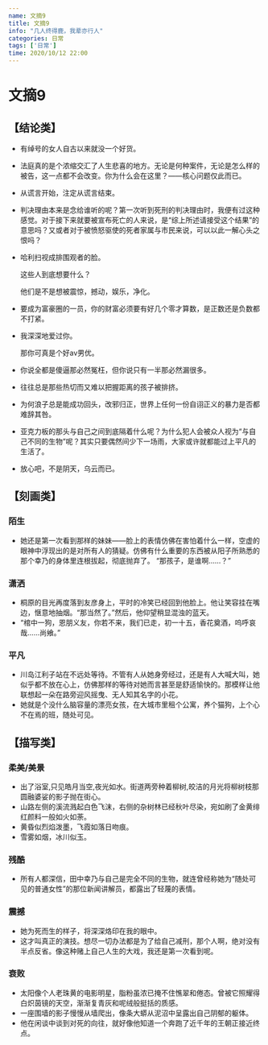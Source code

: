 ```yaml
---
name: 文摘9
title: 文摘9
info: "几人终得鹿，我辈亦行人"
categories: 日常
tags: ['日常']
time: 2020/10/12 22:00
---
```


# 文摘9

## 【结论类】

- 有绰号的女人自古以来就没一个好货。

- 法庭真的是个浓缩交汇了人生悲喜的地方。无论是何种案件，无论是怎么样的被告，这一点都不会改变。你为什么会在这里？——核心问题仅此而已。

- 从谎言开始，注定从谎言结束。

- 判决理由本来是念给谁听的呢？第一次听到死刑的判决理由时，我便有过这种感觉。对于接下来就要被宣布死亡的人来说，是“综上所述请接受这个结果”的意思吗？又或者对于被愤怒驱使的死者家属与市民来说，可以以此一解心头之恨吗？

- 哈利扫视成排围观者的脸。

  这些人到底想要什么？

  他们是不是想被震惊，撼动，娱乐，净化。

- 要成为富豪圈的一员，你的财富必须要有好几个零才算数，是正数还是负数都不打紧。

- 我深深地爱过你。

  那你可真是个好av男优。

- 你说全都是傻逼那必然冤枉，但你说只有一半那必然漏很多。

- 往往总是那些热切而又难以把握距离的孩子被排挤。

- 为何浪子总是能成功回头，改邪归正，世界上任何一份自诩正义的暴力是否都难辞其咎。

- 亚克力板的那头与自己之间到底隔着什么呢？为什么犯人会被众人视为“与自己不同的生物”呢？其实只要偶然间少下一场雨，大家或许就都能过上平凡的生活了。

- 放心吧，不是阴天，乌云而已。

## 【刻画类】

### 陌生

- 她还是第一次看到那样的妹妹——脸上的表情仿佛在害怕着什么一样，空虚的眼神中浮现出的是对所有人的猜疑。仿佛有什么重要的东西被从阳子所熟悉的那个幸乃的身体里连根拔起，彻底抛弃了。
  “那孩子，是谁啊……？”

### 潇洒

- 桐原的目光再度落到友彦身上，平时的冷笑已经回到他脸上。他让笑容挂在嘴边，惬意地抽烟。“那当然了。”然后，他仰望稍显混浊的蓝天。
- “棺中一狗，恩朋义友，你若不来，我们已走，初一十五，香花奠酒，呜呼哀哉……尚飨。”

### 平凡

- 川岛江利子站在不远处等待。不管有人从她身旁经过，还是有人大喊大叫，她似乎都不放在心上，仿佛那样的等待对她而言甚至是舒适愉快的。那模样让他联想起一朵在路旁迎风摇曳、无人知其名字的小花。
- 她就是个没什么脑容量的漂亮女孩，在大城市里租个公寓，养个猫狗，上个心不在焉的班，随处可见。

## 【描写类】

### 柔美/美景

- 出了浴室,只见皓月当空,夜光如水。街道两旁种着柳树,皎洁的月光将柳树枝那圆融婆娑的影子抛在街心。
- 山路左侧的溪流溅起白色飞沫，右侧的杂树林已经秋叶尽染，宛如刷了金黄绯红颜料一般如火如荼。
- 黄昏似烈焰泼墨，飞霞如落日吻痕。
- 雪雾如烟，冰川似玉。

### 残酷

- 所有人都深信，田中幸乃与自己是完全不同的生物，就连曾经称她为“随处可见的普通女性”的那位新闻讲解员，都露出了轻蔑的表情。

### 震撼

- 她为死而生的样子，将深深烙印在我的眼中。
- 这才叫真正的演技。想尽一切办法都是为了给自己减刑，那个人啊，绝对没有半点反省。像这种赌上自己人生的大戏，我还是第一次看到呢。

### 衰败

- 太阳像个人老珠黄的电影明星，脂粉虽浓已掩不住憔翠和倦态。曾被它照耀得白炽茵镜的天空，渐渐复青灰和呢绒般挺括的质感。
- 一座围墙的影子慢慢从墙爬出，像条大蟒从泥沼中呈露出自己阴郁的躯体。
- 他在闲谈中谈到对死的向往，就好像他知道一个奔跑了近千年的王朝正接近终点。